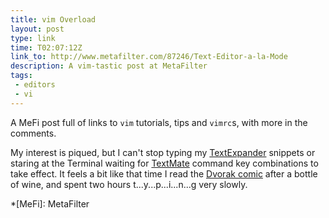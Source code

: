 ```yaml
---
title: vim Overload
layout: post
type: link
time: T02:07:12Z
link_to: http://www.metafilter.com/87246/Text-Editor-a-la-Mode
description: A vim-tastic post at MetaFilter
tags:
 - editors
 - vi
---
```

A MeFi post full of links to `vim` tutorials, tips and `vimrc`s, with more in the comments.

My interest is piqued, but I can't stop typing my [TextExpander](http://www.smileonmymac.com/TextExpander/ "Everything I type more than three times a week gets TextExpander'd") snippets or staring at the Terminal waiting for [TextMate](http://macromates.com/ "It's slogan, 'The missing editor' is starting to sound like a cruel joke, but I keep the faith") command key combinations to take effect. It feels a bit like that time I read the [Dvorak comic](http://dvzine.org/zine/ "It's persuasive!") after a bottle of wine, and spent two hours t...y...p...i...n...g very slowly.

*[MeFi]: MetaFilter
